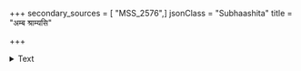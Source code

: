 +++
secondary_sources = [ "MSS_2576",]
jsonClass = "Subhaashita"
title = "अम्ब श्राम्यसि"

+++

<details><summary>Text</summary>

अम्ब श्राम्यसि तिष्ठ गोरसमहं मथ्नामि मन्थानकं प्रालम्ब्य स्थितमीश्वरं सरभसं दीनाननो वासुकिः।  
सासूयं कमलालया सुरगणः सानन्दमुद्यद्भयं राहुः प्रैक्षत यं स वोऽस्तु शिवदो गोपालबालो हरिः॥
</details>
